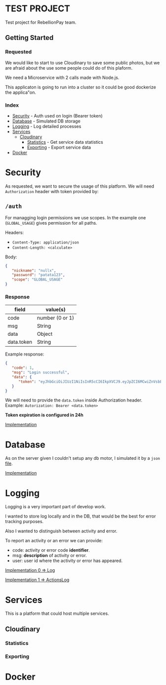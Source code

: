 # TEST PROJECT
Test project for RebellionPay team.
## Getting Started
### Requested
We would like to start to use Cloudinary to save some public photos, but we are afraid about the use some people could do of this plaform.

We need a Microservice with 2 calls made with Node.js.

This applicaton is going to run into a cluster so it could be good dockerize the applica"on.
### Index
* [Security](#Security) - Auth used on login (Bearer token)
* [Database](#Database) - Simulated DB storage
* [Logging](#Logging) - Log detailed processes
* [Services](#Services)
	* [Cloudinary](#Cloudinary) 
		* [Statistics](#Statistics) - Get service data statistics
		* [Exporting](#Exporting) - Export service data
* [Docker](#Docker)
# Security
As requested, we want to secure the usage of this platform. 
We will need ```Authorization``` header with token provided by:
## ```/auth```
For managging login permissions we use scopes.
In the example one (```GLOBAL_USAGE```) gives permission for all paths.

Headers: 
* ```Content-Type: application/json```
* ```Content-Length: <calculate>```

Body:

```json
{
   "nickname": "nullx",
   "password": "patata123",
   "scope": "GLOBAL_USAGE"
}
```

### Response
| field      | value(s)        |
| ---------- | --------------- |
| code       | number (0 or 1) |
| msg        | String          |
| data       | Object          |
| data.token | String          |

Example response:
```json
{
   "code": 1,
   "msg": "Login successful",
   "data": {
      "token": "eyJhbGciOiJIUzI1NiIsInR5cCI6IkpXVCJ9.eyJpZCI6MCwiZnVsbE5hbWUiOiJKb24gTGFyYSBUcmlnbyIsIm5pY2tuYW1lIjoibnVsbHgiLCJwYXNzd29yZCI6IjU2NzM0NzIwYTg0Njg2MGE4YjdjMjgwYzQwN2M1ZjBkMWVkYTJlZTkyZDRhNjhhMWQ4YTAyNzkxNGJkMDhlMjEiLCJpYXQiOjE1OTYzNzYxNjcsImV4cCI6MTU5NjQ2MjU2N30.PXpDZxedS5zfNbxtuBYaDA88topkQUbH5zAxd8NHAQ8"
   }
}
```
We will need to provide the ```data.token``` inside Authorization header.
Example: ```Autorization: Bearer <data.token>```

**Token expiration is configured in 24h**

[Implementation](https://nullxx.github.io/testProject/doc/Auth.html)

# Database
As on the server given I couldn't setup any db motor, I simulated it by a ```json``` [file](https://github.com/nullxx/testProject/blob/master/src/Database/db.json). 

[Implementation](https://nullxx.github.io/testProject/doc/Database.html)

# Logging

Logging is a very important part of develop work. 

I wanted to store log locally and in the DB, that would be the best for error tracking purposes.

Also I wanted to distinguish between activity and error.

To report an activity or an error we can provide: 

* code: activity or error code **identifier**.
* msg: **description** of activity or error.
* user: user id where the activity or error has appeared.

[Implementation 0 => Log](https://nullxx.github.io/testProject/doc/Logger.html)

[Implementation 1 => ActionsLog](https://nullxx.github.io/testProject/doc/ActionsLog.html)

# Services
This is a platform that could host multiple services.

## Cloudinary 
### Statistics

### Exporting

# Docker
